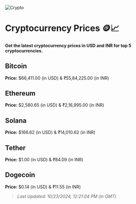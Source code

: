 
![Crypto](https://www.techguide.com.au/wp-content/uploads/2020/11/crypto3.jpeg)

# Cryptocurrency Prices 🪙📈

#### Get the latest cryptocurrency prices in USD and INR for top 5 cryptocurrencies.

## Bitcoin

**Price:** $66,411.00 (in USD) & ₹55,84,225.00 (in INR)

## Ethereum

**Price:** $2,580.65 (in USD) & ₹2,16,995.00 (in INR)

## Solana

**Price:** $166.62 (in USD) & ₹14,010.62 (in INR)

## Tether

**Price:** $1.00 (in USD) & ₹84.09 (in INR)

## Dogecoin

**Price:** $0.14 (in USD) & ₹11.55 (in INR)

> _Last Updated: 10/23/2024, 12:21:04 PM (in GMT)_

